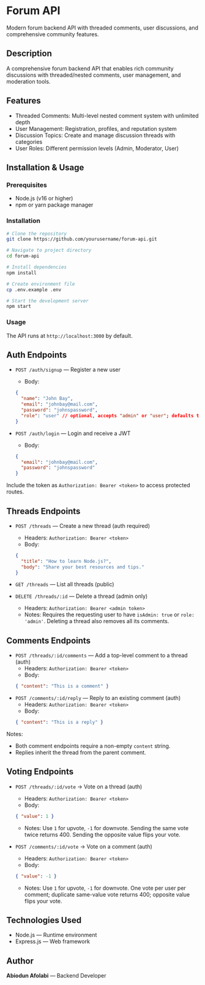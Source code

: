# Forum API

Modern forum backend API with threaded comments, user discussions, and comprehensive community features.

## Description

A comprehensive forum backend API that enables rich community discussions with threaded/nested comments, user management, and moderation tools.

## Features

- Threaded Comments: Multi-level nested comment system with unlimited depth
- User Management: Registration, profiles, and reputation system
- Discussion Topics: Create and manage discussion threads with categories
- User Roles: Different permission levels (Admin, Moderator, User)

## Installation & Usage

### Prerequisites
- Node.js (v16 or higher)
- npm or yarn package manager

### Installation
```bash
# Clone the repository
git clone https://github.com/yourusername/forum-api.git

# Navigate to project directory
cd forum-api

# Install dependencies
npm install

# Create environment file
cp .env.example .env

# Start the development server
npm start
```

### Usage
The API runs at `http://localhost:3000` by default.

## Auth Endpoints

- `POST /auth/signup` — Register a new user
  - Body:
  ```json
  {
    "name": "John Bay",
    "email": "johnbay@mail.com",
    "password": "johnspassword",
    "role": "user" // optional, accepts "admin" or "user"; defaults to "user"
  }
  ```

- `POST /auth/login` — Login and receive a JWT
  - Body:
  ```json
  {
    "email": "johnbay@mail.com",
    "password": "johnspassword"
  }
  ```

Include the token as `Authorization: Bearer <token>` to access protected routes.

## Threads Endpoints

- `POST /threads` — Create a new thread (auth required)
  - Headers: `Authorization: Bearer <token>`
  - Body:
  ```json
  {
    "title": "How to learn Node.js?",
    "body": "Share your best resources and tips."
  }
  ```

- `GET /threads` — List all threads (public)

- `DELETE /threads/:id` — Delete a thread (admin only)
  - Headers: `Authorization: Bearer <admin token>`
  - Notes: Requires the requesting user to have `isAdmin: true` or `role: 'admin'`. Deleting a thread also removes all its comments.

## Comments Endpoints

- `POST /threads/:id/comments` — Add a top-level comment to a thread (auth)
  - Headers: `Authorization: Bearer <token>`
  - Body:
  ```json
  { "content": "This is a comment" }

- `POST /comments/:id/reply` — Reply to an existing comment (auth)
  - Headers: `Authorization: Bearer <token>`
  - Body:
  ```json
  { "content": "This is a reply" }

Notes:
- Both comment endpoints require a non-empty `content` string.
- Replies inherit the thread from the parent comment.

## Voting Endpoints

- `POST /threads/:id/vote` → Vote on a thread (auth)
  - Headers: `Authorization: Bearer <token>`
  - Body:
  ```json
  { "value": 1 }
  ```
  - Notes: Use `1` for upvote, `-1` for downvote. Sending the same vote twice returns 400. Sending the opposite value flips your vote.

- `POST /comments/:id/vote` → Vote on a comment (auth)
  - Headers: `Authorization: Bearer <token>`
  - Body:
  ```json
  { "value": -1 }
  ```
  - Notes: Use `1` for upvote, `-1` for downvote. One vote per user per comment; duplicate same-value vote returns 400; opposite value flips your vote.

## Technologies Used

- Node.js — Runtime environment
- Express.js — Web framework

## Author

**Abiodun Afolabi** — Backend Developer
